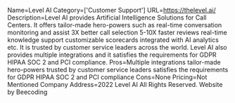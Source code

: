 Name=Level AI
Category=['Customer Support']
URL=https://thelevel.ai/
Description=Level AI provides Artificial Intelligence Solutions for Call Centers. It offers tailor-made hero-powers such as real-time conversation monitoring and assist 3X better call selection 5-10X faster reviews real-time knowledge support customizable scorecards integrated with AI analytics etc. It is trusted by customer service leaders across the world. Level AI also provides multiple integrations and it satisfies the requirements for GDPR HIPAA SOC 2 and PCI compliance.
Pros=Multiple integrations tailor-made hero-powers trusted by customer service leaders satisfies the requirements for GDPR HIPAA SOC 2 and PCI compliance
Cons=None
Pricing=Not Mentioned
Company Address=2022 Level AI All Rights Reserved. Website by Beecoding
